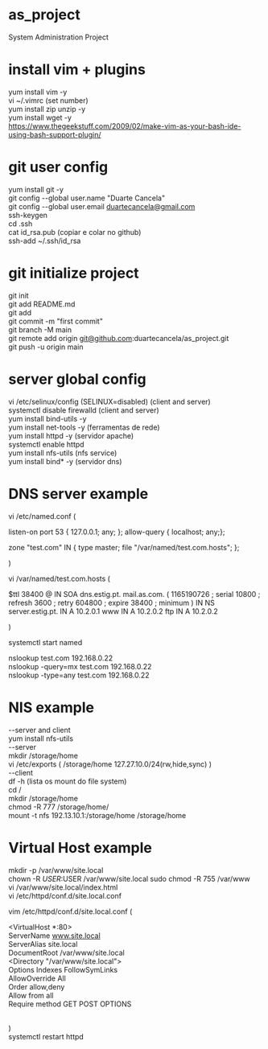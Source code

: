 # as_project
System Administration Project  

# install vim + plugins
yum install vim -y  
vi ~/.vimrc (set number)   
yum install zip unzip -y  
yum install wget -y  
https://www.thegeekstuff.com/2009/02/make-vim-as-your-bash-ide-using-bash-support-plugin/  

# git user config
yum install git -y  
git config --global user.name "Duarte Cancela"  
git config --global user.email duartecancela@gmail.com  
ssh-keygen  
cd .ssh  
cat id_rsa.pub (copiar e colar no github)  
ssh-add ~/.ssh/id_rsa  

# git initialize project
git init  
git add README.md  
git add  
git commit -m "first commit"  
git branch -M main  
git remote add origin git@github.com:duartecancela/as_project.git  
git push -u origin main  

# server global config
vi /etc/selinux/config (SELINUX=disabled)  (client and server)  
systemctl disable firewalld  (client and server)  
yum install bind-utils -y  
yum install net-tools -y (ferramentas de rede)  
yum install httpd -y (servidor apache)  
systemctl enable httpd  
yum install nfs-utils (nfs service)  
yum install bind* -y (servidor dns)  

# DNS server example

vi /etc/named.conf (

listen-on port 53 { 127.0.0.1; any; };
allow-query     { localhost; any;};

zone "test.com" IN {
		type master;
		file "/var/named/test.com.hosts";
};

)

vi /var/named/test.com.hosts (

$ttl 38400
@	IN	SOA	dns.estig.pt. mail.as.com. (
			1165190726 ; serial
			10800 ; refresh
			3600 ; retry
			604800 ; expire
			38400 ; minimum
			)
	IN	NS	server.estig.pt.
	IN	A	10.2.0.1
www	IN	A	10.2.0.2
ftp	IN	A 	10.2.0.2

)

systemctl start named  

nslookup test.com 192.168.0.22  
nslookup -query=mx test.com 192.168.0.22  
nslookup -type=any test.com 192.168.0.22  

# NIS example  
--server and client  
yum install nfs-utils  
--server  
mkdir /storage/home  
vi /etc/exports ( /storage/home 127.27.10.0/24(rw,hide,sync) )  
--client  
df -h (lista os mount do file system)  
cd /  
mkdir /storage/home  
chmod -R 777 /storage/home/  
mount -t nfs 192.13.10.1:/storage/home /storage/home  

# Virtual Host example  
mkdir -p /var/www/site.local  
chown -R $USER:$USER /var/www/site.local 
sudo chmod -R 755 /var/www  
vi /var/www/site.local/index.html  
vi /etc/httpd/conf.d/site.local.conf  

vim /etc/httpd/conf.d/site.local.conf (  

<VirtualHost *:80>  
    ServerName www.site.local  
    ServerAlias site.local  
    DocumentRoot /var/www/site.local  
	<Directory "/var/www/site.local">  
		Options Indexes FollowSymLinks  
		AllowOverride All  
		Order allow,deny  
		Allow from all  
		Require method GET POST OPTIONS  
	</Directory>  
</VirtualHost>  

)  
systemctl restart httpd  




